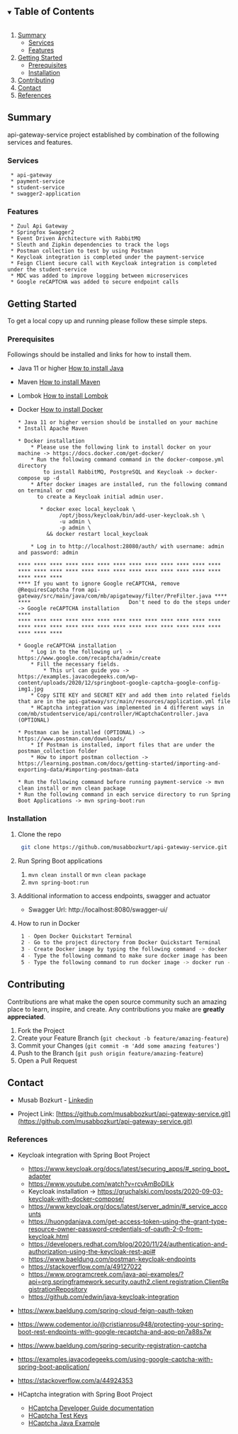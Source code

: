 <!-- TABLE OF CONTENTS -->
<details open="open">
  <summary><h2 style="display: inline-block">Table of Contents</h2></summary>
  <ol>
    <li>
      <a href="#summary">Summary</a>
      <ul>
        <li><a href="#services">Services</a></li>
        <li><a href="#features">Features</a></li>
      </ul>
    </li>
    <li>
      <a href="#getting-started">Getting Started</a>
      <ul>
        <li><a href="#prerequisites">Prerequisites</a></li>
        <li><a href="#installation">Installation</a></li>
      </ul>
    </li>
    <li><a href="#contributing">Contributing</a></li>
    <li><a href="#contact">Contact</a></li>
    <li><a href="#References">References</a></li>
  </ol>
</details>


<!-- SUMMARY -->

## Summary

api-gateway-service project established by combination of the following services and features.

### Services

   ```
    * api-gateway
    * payment-service
    * student-service
    * swagger2-application
   ```

### Features

   ```
    * Zuul Api Gateway
    * Springfox Swagger2
    * Event Driven Architecture with RabbitMQ
    * Sleuth and Zipkin dependencies to track the logs
    * Postman collection to test by using Postman
    * Keycloak integration is completed under the payment-service
    * Feign Client secure call with Keycloak integration is completed under the student-service
    * MDC was added to improve logging between microservices
    * Google reCAPTCHA was added to secure endpoint calls
   ```

<!-- GETTING STARTED -->

## Getting Started

To get a local copy up and running please follow these simple steps.

### Prerequisites

Followings should be installed and links for how to install them.

* Java 11 or higher [How to install Java](https://java.com/en/download/help/download_options.html)
* Maven [How to install Maven](https://maven.apache.org/install.html)
* Lombok [How to install Lombok](https://www.baeldung.com/lombok-ide)
* Docker [How to install Docker](https://docs.docker.com/get-docker)

    ```
    * Java 11 or higher version should be installed on your machine
    * Install Apache Maven 
    
    * Docker installation 
        * Please use the following link to install docker on your machine -> https://docs.docker.com/get-docker/
        * Run the following command command in the docker-compose.yml directory 
            to install RabbitMQ, PostgreSQL and Keycloak -> docker-compose up -d
        * After docker images are installed, run the following command on terminal or cmd 
          to create a Keycloak initial admin user.
          
           * docker exec local_keycloak \
                 /opt/jboss/keycloak/bin/add-user-keycloak.sh \
                 -u admin \
                 -p admin \
             && docker restart local_keycloak 
             
        * Log in to http://localhost:28080/auth/ with username: admin and password: admin
    
    **** **** **** **** **** **** **** **** **** **** **** **** **** **** **** **** **** **** **** **** **** **** **** **** **** **** **** **** **** 
    **** If you want to ignore Google reCAPTCHA, remove @RequiresCaptcha from api-gateway/src/main/java/com/mb/apigateway/filter/PreFilter.java ****
    ****                               Don't need to do the steps under -> Google reCAPTCHA installation                                        ****
    **** **** **** **** **** **** **** **** **** **** **** **** **** **** **** **** **** **** **** **** **** **** **** **** **** **** **** **** **** 
      
    * Google reCAPTCHA installation
        * Log in to the following url -> https://www.google.com/recaptcha/admin/create
        * Fill the necessary fields. 
            * This url can guide you -> https://examples.javacodegeeks.com/wp-content/uploads/2020/12/springboot-google-captcha-google-config-img1.jpg 
        * Copy SITE KEY and SECRET KEY and add them into related fields that are in the api-gateway/src/main/resources/application.yml file
        * HCaptcha integration was implemented in 4 different ways in com/mb/studentservice/api/controller/HCaptchaController.java (OPTIONAL)
    
    * Postman can be installed (OPTIONAL) -> https://www.postman.com/downloads/
        * If Postman is installed, import files that are under the postman_collection folder
        * How to import postman collection -> https://learning.postman.com/docs/getting-started/importing-and-exporting-data/#importing-postman-data
  
    * Run the following command before running payment-service -> mvn clean install or mvn clean package
    * Run the following command in each service directory to run Spring Boot Applications -> mvn spring-boot:run
  ```

### Installation

1. Clone the repo
   ```sh
    git clone https://github.com/musabbozkurt/api-gateway-service.git
   ```
2. Run Spring Boot applications

    1. `mvn clean install` or `mvn clean package`
    2. `mvn spring-boot:run`

3. Additional information to access endpoints, swagger and actuator

    * Swagger Url: http://localhost:8080/swagger-ui/

4. How to run in Docker
   ```sh
    1 - Open Docker Quickstart Terminal
    2 - Go to the project directory from Docker Quickstart Terminal
    3 - Create Docker image by typing the following command -> docker build -t api-gateway-service-project.jar
    4 - Type the following command to make sure docker image has been created -> docker image ls
    5 - Type the following command to run docker image -> docker run -p 9090:8080 api-gateway-service-project.jar
   ```

<!-- CONTRIBUTING -->

## Contributing

Contributions are what make the open source community such an amazing place to learn, inspire, and create. Any
contributions you make are **greatly appreciated**.

1. Fork the Project
2. Create your Feature Branch (`git checkout -b feature/amazing-feature`)
3. Commit your Changes (`git commit -m 'Add some amazing features'`)
4. Push to the Branch (`git push origin feature/amazing-feature`)
5. Open a Pull Request

<!-- CONTACT -->

## Contact

* Musab Bozkurt - [Linkedin](https://tr.linkedin.com/in/musab-bozkurt-24924986)

* Project
  Link: [https://github.com/musabbozkurt/api-gateway-service.git](https://github.com/musabbozkurt/api-gateway-service.git)

<!-- REFERENCES -->

### References

* Keycloak integration with Spring Boot Project
    - https://www.keycloak.org/docs/latest/securing_apps/#_spring_boot_adapter
    - https://www.youtube.com/watch?v=rcvAmBoDlLk
    - Keycloak installation -> https://gruchalski.com/posts/2020-09-03-keycloak-with-docker-compose/
    - https://www.keycloak.org/docs/latest/server_admin/#_service_accounts
    - https://huongdanjava.com/get-access-token-using-the-grant-type-resource-owner-password-credentials-of-oauth-2-0-from-keycloak.html
    - https://developers.redhat.com/blog/2020/11/24/authentication-and-authorization-using-the-keycloak-rest-api#
    - https://www.baeldung.com/postman-keycloak-endpoints
    - https://stackoverflow.com/a/49127022
    - https://www.programcreek.com/java-api-examples/?api=org.springframework.security.oauth2.client.registration.ClientRegistrationRepository
    - https://github.com/edwin/java-keycloak-integration

* https://www.baeldung.com/spring-cloud-feign-oauth-token
* https://www.codementor.io/@cristianrosu948/protecting-your-spring-boot-rest-endpoints-with-google-recaptcha-and-aop-pn7a88s7w
* https://www.baeldung.com/spring-security-registration-captcha
* https://examples.javacodegeeks.com/using-google-captcha-with-spring-boot-application/
* https://stackoverflow.com/a/44924353

* HCaptcha integration with Spring Boot Project
    - [HCaptcha Developer Guide documentation](https://docs.hcaptcha.com/)
    - [HCaptcha Test Keys](https://docs.hcaptcha.com/#integration-testing-test-keys)
    - [HCaptcha Java Example]( https://golb.hplar.ch/2020/05/hcaptcha.html)

